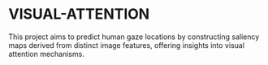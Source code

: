 # VISUAL-ATTENTION
This project aims to predict human gaze locations by constructing saliency maps derived from distinct image features, offering insights into visual attention mechanisms.
